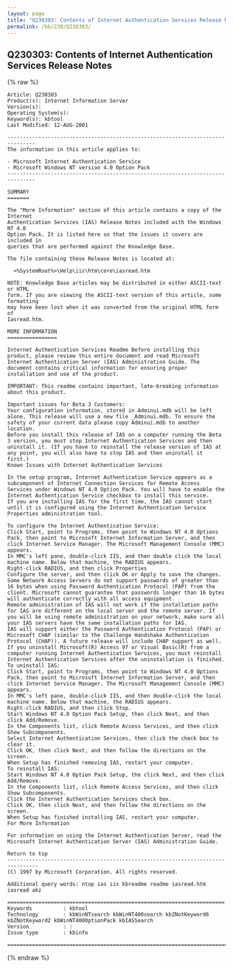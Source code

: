 ```yaml
---
layout: page
title: "Q230303: Contents of Internet Authentication Services Release Notes"
permalink: /kb/230/Q230303/
---
```


## Q230303: Contents of Internet Authentication Services Release Notes

{% raw %}

	Article: Q230303
	Product(s): Internet Information Server
	Version(s): 
	Operating System(s): 
	Keyword(s): kbtool
	Last Modified: 12-AUG-2001
	
	-------------------------------------------------------------------------------
	The information in this article applies to:
	
	- Microsoft Internet Authentication Service 
	- Microsoft Windows NT version 4.0 Option Pack 
	-------------------------------------------------------------------------------
	
	SUMMARY
	=======
	
	The "More Information" section of this article contains a copy of the Internet
	Authentication Services (IAS) Release Notes included with the Windows NT 4.0
	Option Pack. It is listed here so that the issues it covers are included in
	queries that are performed against the Knowledge Base.
	
	The file containing these Release Notes is located at:
	
	  <%SystemRoot%>\Help\iis\htm\core\iasread.htm
	
	NOTE: Knowledge Base articles may be distributed in either ASCII-text or HTML
	form. If you are viewing the ASCII-text version of this article, some formatting
	may have been lost when it was converted from the original HTML form of
	Iasread.htm.
	
	MORE INFORMATION
	================
	
	Internet Authentication Services Readme Before installing this product, please review this entire document and read Microsoft Internet Authentication Server (IAS) Administration Guide. The document contains critical information for ensuring proper installation and use of the product.
	
	IMPORTANT: This readme contains important, late-breaking information about this product.
	
	Important issues for Beta 3 Customers:
	Your configuration information, stored in Adminui.mdb will be left alone. This release will use a new file _Adminui.mdb. To ensure the safety of your current data please copy Adminui.mdb to another location. 
	Before you install this release of IAS on a computer running the Beta 3 version, you must stop Internet Authentication Services and then uninstall it. (If you have to reinstall the release version of IAS at any point, you will also have to stop IAS and then uninstall it first.) 
	Known Issues with Internet Authentication Services
	
	In the setup program, Internet Authentication Service appears as a subcomponent of Internet Connection Services for Remote Access Services under Windows NT 4.0 Option Pack. You will have to enable the Internet Authentication Service checkbox to install this service. 
	If you are installing IAS for the first time, the IAS cannot start until it is configured using the Internet Authentication Service Properties administration tool. 
	
	To configure the Internet Authentication Service: 
	Click Start, point to Programs, then point to Windows NT 4.0 Options Pack, then point to Microsoft Internet Information Server, and then click Internet Service Manager. The Microsoft Management Console (MMC) appears. 
	In MMC's left pane, double-click IIS, and then double click the local machine name. Below that machine, the RADIUS appears. 
	Right-click RADIUS, and then click Properties 
	Configure the server, and then click OK or Apply to save the changes. 
	Some Network Access Servers do not support passwords of greater than 16 bytes when using Password Authentication Protocol (PAP) from the client. Microsoft cannot guarantee that passwords longer than 16 bytes will authenticate correctly with all access equipment. 
	Remote administration of IAS will not work if the installation paths for IAS are different on the local server and the remote server. If you will be using remote administration on your network, make sure all your IAS servers have the same installation paths for IAS. 
	IAS will support either the Password Authentication Protocol (PAP) or Microsoft CHAP (similar to the Challenge Handshake Authentication Protocol (CHAP)). A future release will include CHAP support as well. 
	If you uninstall Microsoft(R) Access 97 or Visual Basic(R) from a computer running Internet Authentication Services, you must reinstall Internet Authentication Services after the uninstallation is finished. 
	To uninstall IAS: 
	Click Start, point to Programs, then point to Windows NT 4.0 Options Pack, then point to Microsoft Internet Information Server, and then click Internet Service Manager. The Microsoft Management Console (MMC) appears. 
	In MMC's left pane, double-click IIS, and then double-click the local machine name. Below that machine, the RADIUS appears. 
	Right-click RADIUS, and then click Stop. 
	Start Windows NT 4.0 Option Pack Setup, then click Next, and then click Add/Remove. 
	In the Components list, click Remote Access Services, and then click Show Subcomponents. 
	Select Internet Authentication Services, then click the check box to clear it. 
	Click OK, then click Next, and then follow the directions on the screen. 
	When Setup has finished removing IAS, restart your computer. 
	To reinstall IAS: 
	Start Windows NT 4.0 Option Pack Setup, the click Next, and then click Add/Remove. 
	In the Components list, click Remote Access Services, and then click Show Subcomponents. 
	Click the Internet Authentication Services check box. 
	Click OK, then click Next, and then follow the directions on the screen. 
	When Setup has finished installing IAS, restart your computer. 
	For More Information
	
	For information on using the Internet Authentication Server, read the Microsoft Internet Authentication Server (IAS) Administration Guide.
	
	Return to top
	--------------------------------------------------------------------------------
	(C) 1997 by Microsoft Corporation. All rights reserved.
	
	Additional query words: ntop ias iis kbreadme readme iasread.htm iasread akz
	
	======================================================================
	Keywords          : kbtool 
	Technology        : kbWinNTsearch kbWinNT400search kbZNotKeyword6 kbZNotKeyword2 kbWinNT400OptionPack kbIASSearch
	Version           : :
	Issue type        : kbinfo
	
	=============================================================================
	

{% endraw %}
